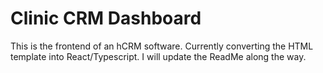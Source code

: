 # Clinic CRM Dashboard 

This is the frontend of an hCRM software. Currently converting the HTML template into React/Typescript. 
I will update the ReadMe along the way.
